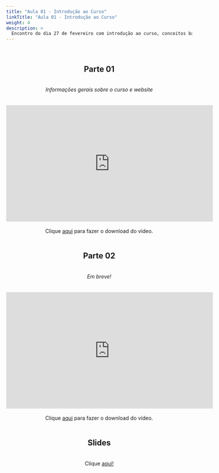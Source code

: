 ```yaml
---
title: "Aula 01 - Introdução ao Curso"
linkTitle: "Aula 01 - Introdução ao Curso"
weight: 4
description: >
  Encontro do dia 27 de fevereiro com introdução ao curso, conceitos básicos em taxonomia, sistemática e filogenia molecular.
---
```


<br>
<div align="center">
<h2>Parte 01</h2>
<br>
<i>Informações gerais sobre o curso e website</i>
<br><br><br>
<iframe width="560" height="315" src="https://www.youtube.com/embed/cSCL2W4xLHc" frameborder="0" allow="accelerometer; autoplay; clipboard-write; encrypted-media; gyroscope; picture-in-picture" allowfullscreen></iframe>
<br><br>
Clique <a href="https://photos.app.goo.gl/nrTcT1SH7VAjcras9">aqui</a> para fazer o download do vídeo.
<br><br>

<h2>Parte 02</h2>
<br>
<i>Em breve!</i>
<br><br><br>
<iframe width="560" height="315" src="https://www.youtube.com/embed/" frameborder="0" allow="accelerometer; autoplay; clipboard-write; encrypted-media; gyroscope; picture-in-picture" allowfullscreen></iframe>
<br><br>
Clique <a href="https://photos.app.goo.gl/">aqui</a> para fazer o download do vídeo.
<br><br>

<h2>Slides</h2>
<br>
Clique <a href="https://github.com/desirrepetters/cursodefilogenia/raw/master/userguide/content/pt-br/2023_01/sincronas/slides/aula_01.pdf">aqui!</a>
</div>